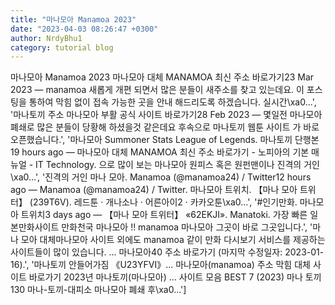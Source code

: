 ```yaml
---
title: "마나모아 Manamoa 2023"
date: "2023-04-03 08:26:47 +0300"
author: NrdyBhu1
category: tutorial blog
---
```

마나모아 Manamoa 2023
마나모아 대체 MANAMOA 최신 주소 바로가기23 Mar 2023 — manamoa 새롭게 개편 되면서 많은 분들이 새주소를 찾고 있는데요. 이 포스팅을 통하여 막힘 없이 접속 가능한 곳을 안내 해드리도록 하겠습니다. 실시간\xa0...', '마나토끼 주소 마나모아 부활 공식 사이트 바로가기28 Feb 2023 — 몇일전 마나모아 폐쇄로 많은 분들이 당황해 하셨을것 같은데요 후속으로 마나토끼 웹툰 사이트 가 바로 오픈했습니다.', '마나모아 Summoner Stats League of Legends. 마나토끼 단행본19 hours ago — 마나모아 대체 MANAMOA 최신 주소 바로가기 - 노피아의 기본 매뉴얼 - IT Technology. 으로 많이 보는 마나모아 원피스 혹은 원펀맨이나 진격의 거인\xa0...', '진격의 거인 마나 모아. Manamoa (@manamoa24) / Twitter12 hours ago — Manamoa (@manamoa24) / Twitter. 마나모아 트위치. 【마나 모아 트위터】 (239T6V). 레드툰 · 개나소나 · 어른아이2 · 카카오툰\xa0...', '#인기만화. 마나모아 트위치3 days ago — 【마나 모아 트위터】 «62EKJI». Manatoki. 가장 빠른 일본만화사이트 만화천국 마나모아 !! manamoa 마나모아 그곳이 바로 그곳입니다.', '마나 모아 대체마나모아 사이트 외에도 manamoa 같이 만화 다시보기 서비스를 제공하는 사이트들이 많이 있습니다. ... 마나모아40 주소 바로가기 (마지막 수정일자: 2023-01-16).', '마나토끼 안들어가짐 《U23YFVI》... 마나모아(manamoa) 주소 막힘 대체 사이트 바로가기 2023년 마나토끼(마나모아) ... 사이트 모음 BEST 7 (2023) 마나 토끼 130 마나-토끼-대피소 마나모아 폐쇄 후\xa0...']